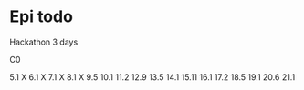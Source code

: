 # Epi todo

Hackathon 3 days

C0

5.1 X
6.1 X
7.1 X
8.1 X
9.5
10.1
11.2
12.9
13.5
14.1
15.11
16.1
17.2
18.5
19.1
20.6
21.1
